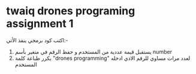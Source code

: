 # twaiq drones programing assignment 1
اكتب كود برمجي ينفذ الأتي:-
1. يستقبل قيمة عددية من المستخدم و حفظ الرقم في متغير بأسم number
2. يكرر طباعة كلمة "drones programming" لعدد مرات مساوي للرقم الاذي ادخله المستخدم
